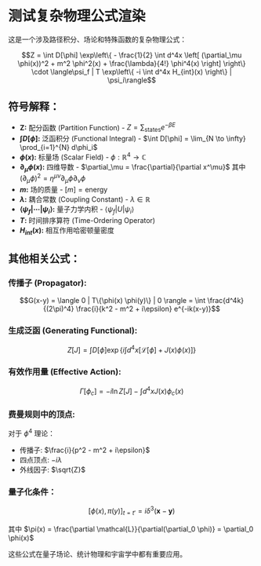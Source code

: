 # 测试复杂物理公式渲染

这是一个涉及路径积分、场论和特殊函数的复杂物理公式：

$$Z = \int D[\phi]  \exp\left\{ - \frac{1}{2} \int d^4x  \left[ (\partial_\mu \phi(x))^2 + m^2 \phi^2(x) + \frac{\lambda}{4!} \phi^4(x) \right] \right\}  \cdot  \langle\psi_f | T \exp\left\{ -i \int d^4x  H_{int}(x) \right\} | \psi_i\rangle$$

## 符号解释：

- **Z:** 配分函数 (Partition Function) - $Z = \sum_{\text{states}} e^{-\beta E}$
- **$\int D[\phi]$:** 泛函积分 (Functional Integral) - $\int D[\phi] = \lim_{N \to \infty} \prod_{i=1}^{N} d\phi_i$
- **$\phi(x)$:** 标量场 (Scalar Field) - $\phi: \mathbb{R}^4 \to \mathbb{C}$
- **$\partial_\mu \phi(x)$:** 四维导数 - $\partial_\mu = \frac{\partial}{\partial x^\mu}$ 其中 $(\partial_\mu \phi)^2 = \eta^{\mu\nu} \partial_\mu \phi \partial_\nu \phi$
- **$m$:** 场的质量 - $[m] = \text{energy}$
- **$\lambda$:** 耦合常数 (Coupling Constant) - $\lambda \in \mathbb{R}$
- **$\langle\psi_f | \cdots | \psi_i\rangle$:** 量子力学内积 - $\langle\psi_f | U | \psi_i\rangle$
- **$T$:** 时间排序算符 (Time-Ordering Operator)
- **$H_{int}(x)$:** 相互作用哈密顿量密度

## 其他相关公式：

### 传播子 (Propagator):
$$G(x-y) = \langle 0 | T\{\phi(x) \phi(y)\} | 0 \rangle = \int \frac{d^4k}{(2\pi)^4} \frac{i}{k^2 - m^2 + i\epsilon} e^{-ik(x-y)}$$

### 生成泛函 (Generating Functional):
$$Z[J] = \int D[\phi] \exp\left\{ i \int d^4x \left[ \mathcal{L}[\phi] + J(x)\phi(x) \right] \right\}$$

### 有效作用量 (Effective Action):
$$\Gamma[\phi_c] = -i \ln Z[J] - \int d^4x J(x)\phi_c(x)$$

### 费曼规则中的顶点:
对于 $\phi^4$ 理论：
- 传播子: $\frac{i}{p^2 - m^2 + i\epsilon}$
- 四点顶点: $-i\lambda$
- 外线因子: $\sqrt{Z}$

### 量子化条件：
$$[\phi(x), \pi(y)]_{t=t'} = i\delta^3(\mathbf{x} - \mathbf{y})$$

其中 $\pi(x) = \frac{\partial \mathcal{L}}{\partial(\partial_0 \phi)} = \partial_0 \phi(x)$

这些公式在量子场论、统计物理和宇宙学中都有重要应用。